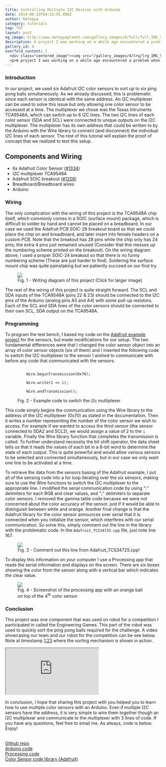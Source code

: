 ```yaml
---
title: Controlling Multiple I2C Devices with Arduino
date: 2014-06-23T04:15:55.000Z
author: Netopya
category: tutorials
tag: TUT
layout: post
og_image: http://www.netopyaplanet.com/gallery_images/4/full/full_IMG_5841-Copy.JPG
description: A project I was working on a while ago encountered a problem when we decided to use multiple I2C color sensors. The I2C protocol relies on the fact that each device you connect as a unique address. But in the case of the sensors we were using, the address is hard wired into the device, so connecting multiple identical sensors with the same permanent address would creating a conflict. This problem was easily solved with the use of an I2C multiplexer. Not much information was available on the web regarding this solution, but after doing some research we learned that the implementation is very easy. Read on pass the break to see what we learned and how you can use multiple identical I2C devices in your Arduino projects.
gallery_id: 4
overfold_content: |
  <div class="centered_image"><img src="/gallery_images/4/lrg/lrg_IMG_5841-Copy.jpg" class="img-thumbnail"/></div>
  <p>A project I was working on a while ago encountered a problem when we decided to use multiple I2C color sensors. The I2C protocol relies on the fact that each device you connect as a unique address. But in the case of the sensors we were using, the address is hard wired into the device, so connecting multiple identical sensors with the same permanent address would creating a conflict. This problem was easily solved with the use of an I2C multiplexer. Not much information was available on the web regarding this solution, but after doing some research we learned that the implementation is very easy. Read on pass the break to see what we learned and how you can use multiple identical I2C devices in your Arduino projects.</p>
---
```


<h3>Introduction</h3>
<p>In our project, we used six Adafruit I2C color sensors to sort up to six ping pong balls simultaneously. As we already discussed, this is problematic since each sensor is identical with the same address. An I2C multiplexer can be used to solve this issue but only allowing one color sensor to be accessed at a time. The multiplexer we chose was the Texas Intruments TCA9548A, which can switch up to 8 I2C lines. The two I2C lines of each color sensor (SDA and SCL) were connected to unique outputs on the I2C multiplexer. The multiplexer has its own address that could be written to by the Arduino with the Wire library to connect (and disconnect) the individual I2C lines of each sensor. The rest of this tutorial will explain the proof of concept that we realized to test this setup.</p>
<h2>Components and Wiring</h2>
<ul>
    <li>6x Adafruit Color Sensor (<a href="http://www.adafruit.com/products/1334">#1334</a>)</li>
    <li>I2C multiplexer TCA9548A</li>
    <li>Adafruit SOIC breakout (<a href="http://www.adafruit.com/products/1208">#1208</a>)</li>
    <li>Breadboard/Breadboard wires</li>
    <li>Arduino</li>
</ul>
<h3>Wiring</h3>
<p>The only complication with the wiring of this project is the TCA9548A chip itself, which commonly comes in a SOIC (surface mount) package, which is difficult to solder by hand and cannot be placed on a breadboard. In our case we used the Adafruit PCB SOIC-28 breakout board so that we could place the chip on and breadboard, and later insert into female headers on a custom PCB. Note that the breakout has 28 pins while the chip only has 24 pins; the extra 4 pins just remained unused (Consider that this messes up the numbering scheme printed on the breakout). On the wiring diagram above, I used a proper SOIC-24 breakout so that there is no funny numbering scheme (These are just harder to find). Soldering the surface mount chip was quite painstaking but we patiently succeed on our first try.</p>
<figure>
    <a href="/gallery_images/4/full/full_colorsensordia1_bb.png"><img class="img-thumbnail" src="/gallery_images/4/lrg/lrg_colorsensordia1_bb.jpg"/></a>
    <figcaption>Fig. 1 - Writing diagram of this project (Click for larger image)</figcaption>
</figure>
<p>The rest of the wiring of this project is quite straight forward.  The SCL and SDA inputs of the TCA9548A (pins 22 & 23) should be connected to the I2C pins of the Arduino (analog pins A5 and A4) with some pull-up resistors.  Each of the SCL and SDA lines of the color sensors should be connected to their own SCL, SDA output on the TCA9548A.</p>
<h3>Programming</h3>
<p>To program the test bench, I based my code on the <a href="https://learn.adafruit.com/adafruit-color-sensors/overview">Adafruit example project</a> for the sensors, but made modifications for our setup. The two fundamental differences were that I changed the color sensor object into an array of color sensor objects (six of them) and I inserted the following code to switch the I2C multiplexer to the sensor I wished to communicate with before any code that communicated with the sensors.</p>
<figure>
    <code>
    Wire.beginTransmission(0x70);</br>
    Wire.write(1 << i);</br>
    Wire.endTransmission();
    </code>
    <figcaption>Fig. 2 - Example code to switch the i2c multiplexer</figcaption>
</figure>
<p>This code simply begins the communication using the Wire library to the address of the I2C multiplexer (0x70) as stated in the documentation. Then it writes a number representing the number of the color sensor we wish to access. For example if we wanted to access the third sensor (the sensor connected to SDA2 and SCL2), we would assign a value of 2 to the <code>i</code> variable. Finally the Wire library function that completes the transmission is called. To further understand necessity the bit shift operator, the data sheet tells us that it reads the values of each bit in a 8-bit word to determine the state of each output. This is quite powerful and would allow various sensors to be selected and connected simultaneously, but in our case we only want one line to be activated at a time.</p>
<p>To retrieve the data from the sensors basing of the Adafruit example, I put all of the sensing code into a for loop iterating over the six sensors, making sure to use the Wire functions to switch the I2C multiplexer to the appropriate line. I modified the serial communication code by using ":" delimiters for each RGB and clear values, and ";" delimiters to separate color sensors. I removed the gamma table code because we were not concerned about the color accuracy of the sensor, just if it would be able to distinguish between white and orange. Another final change is that the Adafruit library for the color sensor announces over serial that it is connected when you initialize the sensor, which interferes with our serial communication. So solve this, simply comment out the line in the library with the problematic code. In the <code>Adafruit_TCS34725.cpp</code> file, just note line 167.</p>
<figure>
    <a href="/gallery_images/4/full/full_notethis.PNG"><img class="img-thumbnail" src="/gallery_images/4/lrg/lrg_notethis.jpg"/></a>
    <figcaption>Fig. 3 - Comment out this line from Adafruit_TCS34725.cpp!</figcaption>
</figure>
<p>To display this information on your computer I use a Processing app that reads the serial information and displays on the screen. There are six boxes showing the color from the sensor along with a vertical bar which indicates the clear value.</p>
<figure>
    <a href="/gallery_images/4/full/full_screenshot2.JPG"><img class="img-thumbnail" src="/gallery_images/4/lrg/lrg_screenshot2.jpg"/></a>
    <figcaption>Fig. 4 - Screenshot of the processing app with an orange ball on top of the 4<sup>th</sup> color sensor</figcaption>
</figure>
<h3>Conclusion</h3>
<p>This project was one component that was used on robot for a competition I participated in called the Engineering Games. This part of the robot was used to quickly sort the ping pong balls required for the challenge. A video showcasing our team and our robot for the competition can be see below. Note at timestamp <a href="https://www.youtube.com/watch?v=_erLsbOwTc4&list=UUK0Z87bs6PvbSnr4TRXAHFw#t=83">1:23</a> where the sorting mechanism is shown in action.</p>
<div class="row justify-content-center mb-4">
  <div class="col-lg-8 col-md-10 col-12">
    <div class="ratio ratio-4x3">
      <iframe src="https://www.youtube.com/embed/_erLsbOwTc4" title="Engineering Games Robot Demo" allowfullscreen></iframe>
    </div>
  </div>
</div>
<p>In conclusion, I hope that sharing this project with you helped you to learn how to use multiple color sensors with an Arduino. Even if multiple I2C sensors have the address, it is very simple to wire them together though an I2C multiplexer and communicate to the multiplexer with 3 lines of code. If you have any questions, feel free to email me. As always, code is below. Enjoy!</p>
<p><br/><a href="https://github.com/Netopya/Arduino-I2C-Multi-Color-Sensors">Github repo</a><br/>
<a href="article_code/6/colorviewgood1.zip">Arduino code</a><br/>
<a href="article_code/6/sketch_131121b_good1.zip">Processing code</a><br/>
<a href="https://github.com/adafruit/Adafruit_TCS34725">Color Sensor code library (Adafruit)</a></p>